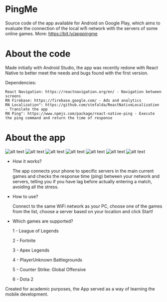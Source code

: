 # PingMe
  Source code of the app available for Android on Google Play, which aims to evaluate the connection of the local wifi network with the servers of some online games. More: https://bit.ly/apppingme

# About the code
  Made initially with Android Studio, the app was recently redone with React Native to better meet the needs and bugs found with the first version.

  Dependencies:

    React Navigation: https://reactnavigation.org/en/ - Navigation between screens    
    RN Firebase: https://firebase.google.com/ - Ads and analytics    
    RN Localization": https://github.com/stefalda/ReactNativeLocalization - Translate the app    
    RN Ping": https://www.npmjs.com/package/react-native-ping - Execute the ping command and return the time of response

# About the app

![alt text](https://lh3.googleusercontent.com/6QzWqg4hHHrlSW_e3-hd7JkNK6YhEPxXkqJJBXCUZU_Xz0YaVRK3pzXumcC4tb1b12c=w720-h310-rw)
![alt text](https://lh3.googleusercontent.com/zliQCLUgF1ycg8Drli4OCgZaZpDeR2clNVeYCa3TNzZfap4I_A2K9CEEf0bj2xr12g=w720-h310-rw)
![alt text](https://lh3.googleusercontent.com/MgK91vDlZJAPAKmbbTtV9Q73zxqty3NDnxxBJpw3jPpCaC5CHUsQXNh9K61EdHZrpuo=w720-h310-rw)
![alt text](https://lh3.googleusercontent.com/o5OVrsiqcvErUJAn36z434DVdWWnFe1HmBg0PsWaV5mqQ5vy_chAndu2VOon8RtL92c=w720-h310-rw)
![alt text](https://lh3.googleusercontent.com/ABRFCzwZ04tXNRaMZG8O1ulhqGb__1QVNAvU44AQF_pPXN6xBQUyxat1mV03DClVsg=w720-h310-rw)
![alt text](https://lh3.googleusercontent.com/gLcgSDnsslVjEqhcQm4zP5cyCmo3wC1bZ-F7yxkvWIZwJn_-QuJywVIdkNVTrFSjYg=w720-h310-rw)
![alt text](https://lh3.googleusercontent.com/pxNKhj-8R-Qx-xX17qWpoq0QYBVLtrwk4lYztN6FjXPgvSpwvqfZjbPPCh05K6nFxd-i=w720-h310-rw)


- How it works?

  The app connects your phone to specific servers in the main current games and checks the response time (ping) between your network and servers, telling you if you have lag before actually entering a match, avoiding all the stress.

- How to use?

  Connect to the same WiFi network as your PC, choose one of the games from the list, choose a server based on your location and click Start!

- Which games are supported?

  1 - League of Legends
  
  2 - Fortnite
  
  3 - Apex Legends
  
  4 - PlayerUnknown Battlegrounds
  
  5 - Counter Strike: Global Offensive
  
  6 - Dota 2


Created for academic purposes, the App served as a way of learning the mobile development.
